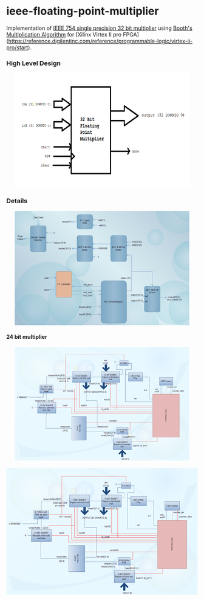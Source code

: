 # ieee-floating-point-multiplier

Implementation of [IEEE 754 single precision 32 bit multiplier](https://www.doc.ic.ac.uk/~eedwards/compsys/float/) 
using [Booth's Multiplication Algorithm](https://en.wikipedia.org/wiki/Booth%27s_multiplication_algorithm) for 
[Xilinx Virtex II pro FPGA] (https://reference.digilentinc.com/reference/programmable-logic/virtex-ii-pro/start). 

### High Level Design
<p align="center">
  <img width="460" height="300" src="https://github.com/aaiahmed/ieee-floating-point-multiplier/blob/main/image/TopSchema.png">
</p>

### Details 
<p align="center">
  <img width="460" height="300" src="https://github.com/aaiahmed/ieee-floating-point-multiplier/blob/main/image/TopDetail.png">
</p>

#### 24 bit multiplier
<p align="center">
  <img width="460" height="300" src="https://github.com/aaiahmed/ieee-floating-point-multiplier/blob/main/image/Multiplier.png">
</p>

![Mutliplier](image/Multiplier.png)